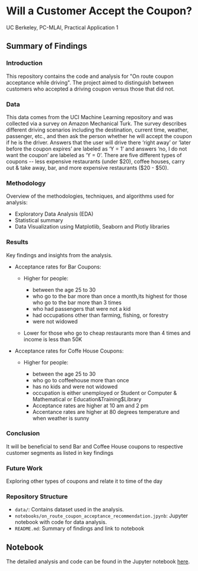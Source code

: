 <h1>Will a Customer Accept the Coupon?</h1>
<p>UC Berkeley, PC-MLAI, Practical Application 1</p>

<h2>Summary of Findings</h2>

<h3>Introduction</h3>
<p>This repository contains the code and analysis for "On route coupon acceptance while driving". The project aimed to distinguish between customers who accepted a driving coupon versus those that did not.</p>

<h3>Data</h3>
<p>This data comes from the UCI Machine Learning repository and was collected via a survey on Amazon Mechanical Turk. The survey describes different driving scenarios including the destination, current time, weather, passenger, etc., and then ask the person whether he will accept the coupon if he is the driver. Answers that the user will drive there ‘right away’ or ‘later before the coupon expires’ are labeled as ‘Y = 1’ and answers ‘no, I do not want the coupon’ are labeled as ‘Y = 0’. There are five different types of coupons -- less expensive restaurants (under $20), coffee houses, carry out & take away, bar, and more expensive restaurants ($20 - $50).</p>

<h3>Methodology</h3>
<p>Overview of the methodologies, techniques, and algorithms used for analysis:</p>
<ul>
  <li>Exploratory Data Analysis (EDA)</li>
  <li>Statistical summary</li>
  <li>Data Visualization using Matplotlib, Seaborn and Plotly libraries</li>
</ul>

<h3>Results</h3>
<p>Key findings and insights from the analysis.</p>

<ul>
  <li>Acceptance rates for Bar Coupons:</li>
    <ul>
      <li>Higher for people:</li>
        <ul>
          <li>between the age 25 to 30</li>
          <li>who go to the bar more than once a month,its highest for those who go to the bar more than 3 times </li>
          <li>who had passengers that were not a kid</li>
          <li>had occupations other than farming, fishing, or forestry</li>
          <li>were not widowed</li>
        </ul> 
    </ul>
    <ul>
      <li>Lower for those who go to cheap restaurants more than 4 times and income is less than 50K</li>
    </ul>
</ul>
<ul>
  <li>Acceptance rates for Coffe House Coupons:</li>
    <ul>
      <li>Higher for people:</li>
        <ul>
          <li>between the age 25 to 30</li>
          <li>who go to coffeehouse more than once</li>
          <li>has no kids and were not widowed</li>
          <li>occupation is either unemployed or Student or Computer & Mathematical or Education&Training$Library</li>
          <li>Acceptance rates are higher at 10 am and 2 pm</li>
          <li>Accentance rates are higher at 80 degrees temperature and when weather is sunny</li>
        </ul> 
    </ul>
</ul>
  
<h3>Conclusion</h3>
<p>It will be beneficial to send Bar and Coffee House coupons to respective customer segments as listed in key findings</p>

<h3>Future Work</h3>
<p>Exploring other types of coupons and relate it to time of the day</p>

<h3>Repository Structure</h3>
<ul>
  <li><code>data/</code>: Contains dataset used in the analysis.</li>
  <li><code>notebooks/on_route_coupon_acceptance_recommendation.jpynb</code>: Jupyter notebook with code for data analysis.</li>
  <li><code>README.md</code>: Summary of findings and link to notebook</li>
</ul>

<h2>Notebook</h2>
<p>The detailed analysis and code can be found in the Jupyter notebook <a href="https://github.com/mitbans/coupon-acceptance-analytics/blob/main/notebooks/on_route_coupon_acceptance_recommendation.ipynb">here</a>.</p>
